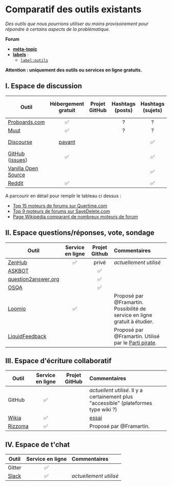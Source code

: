 Comparatif des outils existants
===============================

*Des outils que nous pourrions utiliser au moins provisoirement pour répondre à certains aspects de la problématique.*

**Forum**

- [**méta-topic**](https://github.com/sveinburne/lets-play-science/issues/42)
- [**labels**](https://github.com/sveinburne/lets-play-science/issues/39) :
    - [`label:outils`](https://github.com/sveinburne/lets-play-science/issues?utf8=%E2%9C%93&q=label%3Aoutils+)

**Attention : uniquement des outils ou services en ligne gratuits.**

I. Espace de discussion
-----------------------

| Outil | Hébergement gratuit | Projet GitHub | Hashtags (posts) | Hashtags (sujets) | Arborescence | Vote par catégorie (posts) |
|----------------------------------------------|:------------------:|:-------------:|:----------------:|:----------------:|:---------------------------:|:--------------------------:|
| [Proboards.com](https://www.proboards.com)      | :white_check_mark: | | ?| ?| ?| ?|
| [Muut](https://muut.com)                       | :white_check_mark: | | ?| ?| ?| ?|
| [Discourse](http://www.discourse.org)                       | [payant](https://meta.discourse.org/t/free-hosted-option/9621) | | | :white_check_mark: |  | "like" simple |
| [GitHub](http://github.com/) ([issues](https://github.com/sveinburne/lets-play-science/issues))                     | :white_check_mark: | | | :white_check_mark: |  | "+1" ZenHub |
| [Vanilla Open Source](http://vanillaforums.org/)  | | | | :white_check_mark: |  | :white_check_mark: |
| [Reddit](http://reddit.com/)  | :white_check_mark: | |  | :white_check_mark: | :white_check_mark: |  |
A parcourir en détail pour remplir le tableau ci dessus :

* [Top 15 moteurs de forums sur Quertime.com](http://www.quertime.com/article/15-best-online-forum-platforms-software-free-and-paid/)
* [Top 9 moteurs de forums sur SaveDelete.com](http://savedelete.com/software/best-forum-software-free-and-paid/14592/)
* [Page Wikipédia comparant de nombreux moteurs de forum](https://en.m.wikipedia.org/wiki/Comparison_of_Internet_forum_software)

II. Espace questions/réponses, vote, sondage
--------------------------------------------

| Outil                        |  Service en ligne        | Projet Github | Commentaires |
|------------------------------|:------------------------:|:--------------------:|:--------------------|
| [ZenHub](https://www.zenhub.io/) | :white_check_mark: | privé | *actuellement utilisé* |
| [ASKBOT](https://askbot.com) |                          | :white_check_mark:| |
| [question2answer.org](http://www.question2answer.org) | | :white_check_mark:| |
| [OSQA](http://www.osqa.net)  |                          | :white_check_mark:| |
| [Loomio](https://www.loomio.org/)  | :white_check_mark:  | | Proposé par @Framartin. Possibilité de service en ligne gratuit à étudier. |
| [LiquidFeedback](http://liquidfeedback.org/)  |    |   | Proposé par @Framartin. Utilisé par le [Parti pirate](http://www.partipirate.fr/LiquidFeedback-217). |

III. Espace d'écriture collaboratif
-----------------------------------

| Outil  |  Service en ligne   | Projet GitHub | Commentaires |
|----------------------------------------------|:--------------------:|:-------------:|:-----------|
| GitHub | :white_check_mark:  |               | *actuellent utilisé*. Il y a certainement plus "accessible" (plateformes type wiki ?) |
| [Wikia](http://www.wikia.com/) | :white_check_mark:  |               | [essai](http://fr.dirtylab.wikia.com/) |
| [Rizzoma](https://rizzoma.com) | :white_check_mark:  |               | Proposé par @Framartin. |


IV. Espace de t'chat
--------------------

| Outil  |  Service en ligne   | Commentaires |
|--------|:--------------------:|:-----------|
| Gitter | :white_check_mark: |  |
| [Slack](https://slack.com/) | :white_check_mark:  | *actuellement utilisé* |
